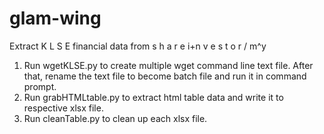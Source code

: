 # glam-wing
Extract K L S E financial data from s h a r e i+n v e s t o r / m^y

1. Run wgetKLSE.py to create multiple wget command line text file. After that, rename the text file to become batch file and run it in command prompt.
2. Run grabHTMLtable.py to extract html table data and write it to respective xlsx file.
3. Run cleanTable.py to clean up each xlsx file.
